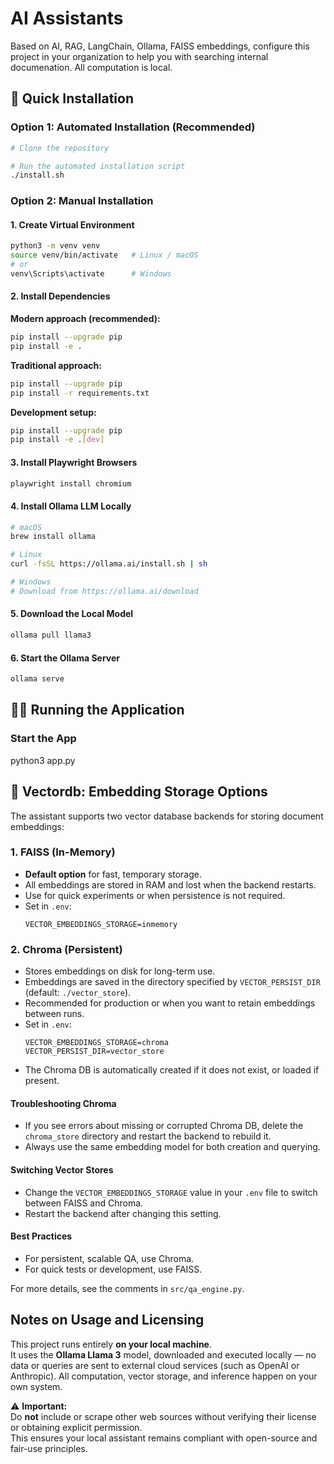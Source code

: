 # AI Assistants

Based on AI, RAG, LangChain, Ollama, FAISS embeddings, configure this project in your organization to help you with searching internal documenation.
All computation is local.

## 🚀 Quick Installation

### Option 1: Automated Installation (Recommended)

```bash
# Clone the repository

# Run the automated installation script
./install.sh
```

### Option 2: Manual Installation
  
#### 1. Create Virtual Environment

```bash
python3 -m venv venv
source venv/bin/activate   # Linux / macOS
# or
venv\Scripts\activate      # Windows
```

#### 2. Install Dependencies

**Modern approach (recommended):**
```bash
pip install --upgrade pip
pip install -e .
```

**Traditional approach:**
```bash
pip install --upgrade pip
pip install -r requirements.txt
```

**Development setup:**
```bash
pip install --upgrade pip
pip install -e .[dev]
```

#### 3. Install Playwright Browsers

```bash
playwright install chromium
```

#### 4. Install Ollama LLM Locally

```bash
# macOS
brew install ollama

# Linux
curl -fsSL https://ollama.ai/install.sh | sh

# Windows
# Download from https://ollama.ai/download
```

#### 5. Download the Local Model

```bash
ollama pull llama3
```

#### 6. Start the Ollama Server

```bash
ollama serve
```

## 🏃‍♂️ Running the Application

### Start the App

python3 app.py

## 🧠 Vectordb: Embedding Storage Options

The assistant supports two vector database backends for storing document embeddings:

### 1. FAISS (In-Memory)
- **Default option** for fast, temporary storage.
- All embeddings are stored in RAM and lost when the backend restarts.
- Use for quick experiments or when persistence is not required.
- Set in `.env`:
  ```env
  VECTOR_EMBEDDINGS_STORAGE=inmemory
  ```

### 2. Chroma (Persistent)
- Stores embeddings on disk for long-term use.
- Embeddings are saved in the directory specified by `VECTOR_PERSIST_DIR` (default: `./vector_store`).
- Recommended for production or when you want to retain embeddings between runs.
- Set in `.env`:
  ```env
  VECTOR_EMBEDDINGS_STORAGE=chroma
  VECTOR_PERSIST_DIR=vector_store
  ```
- The Chroma DB is automatically created if it does not exist, or loaded if present.

#### Troubleshooting Chroma
- If you see errors about missing or corrupted Chroma DB, delete the `chroma_store` directory and restart the backend to rebuild it.
- Always use the same embedding model for both creation and querying.

#### Switching Vector Stores
- Change the `VECTOR_EMBEDDINGS_STORAGE` value in your `.env` file to switch between FAISS and Chroma.
- Restart the backend after changing this setting.

#### Best Practices
- For persistent, scalable QA, use Chroma.
- For quick tests or development, use FAISS.

For more details, see the comments in `src/qa_engine.py`.

## Notes on Usage and Licensing

This project runs entirely **on your local machine**.  
It uses the **Ollama Llama 3** model, downloaded and executed locally — no data or queries are sent to external cloud services (such as OpenAI or Anthropic). All computation, vector storage, and inference happen on your own system.

⚠️ **Important:**  
Do **not** include or scrape other web sources without verifying their license or obtaining explicit permission.  
This ensures your local assistant remains compliant with open-source and fair-use principles.

